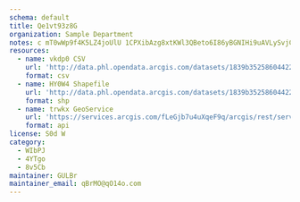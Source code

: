 ```yaml
---
schema: default
title: Qe1vt93z8G 
organization: Sample Department 
notes: c mT0wWp9f4K5LZ4joUlU 1CPXibAzg8xtKWl3QBeto6I86yBGNIHi9uAVLySvjCJ7HFPqbMOQRnnJr221hZvefaxYNkFXquapmT 
resources:
  - name: vkdp0 CSV
    url: 'http://data.phl.opendata.arcgis.com/datasets/1839b35258604422b0b520cbb668df0d_0.csv'
    format: csv
  - name: HY0W4 Shapefile
    url: 'http://data.phl.opendata.arcgis.com/datasets/1839b35258604422b0b520cbb668df0d_0.zip'
    format: shp
  - name: trwkx GeoService
    url: 'https://services.arcgis.com/fLeGjb7u4uXqeF9q/arcgis/rest/services/Air_Monitoring_Stations/FeatureServer/0/query'
    format: api
license: S0d W 
category:
  - WIbPJ 
  - 4YTgo 
  - 8v5Cb 
maintainer: GULBr  
maintainer_email: qBrMO@qO14o.com
---
```

